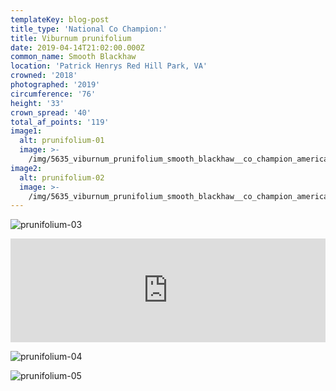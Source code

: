 ```yaml
---
templateKey: blog-post
title_type: 'National Co Champion:'
title: Viburnum prunifolium
date: 2019-04-14T21:02:00.000Z
common_name: Smooth Blackhaw
location: 'Patrick Henrys Red Hill Park, VA'
crowned: '2018'
photographed: '2019'
circumference: '76'
height: '33'
crown_spread: '40'
total_af_points: '119'
image1:
  alt: prunifolium-01
  image: >-
    /img/5635_viburnum_prunifolium_smooth_blackhaw__co_champion_american_forests_brian_kelley_1.jpg
image2:
  alt: prunifolium-02
  image: >-
    /img/5635_viburnum_prunifolium_smooth_blackhaw__co_champion_american_forests_brian_kelley_group.jpg
---
```

![prunifolium-03](/img/5635_viburnum_prunifolium_smooth_blackhaw__co_champion_american_forests_brian_kelley_rod.jpg)

<iframe width="100%" height="166" scrolling="no" frameborder="no" allow="autoplay" src="https://w.soundcloud.com/player/?url=https%3A//api.soundcloud.com/tracks/611875776&color=%23ff5500&auto_play=false&hide_related=false&show_comments=true&show_user=true&show_reposts=false&show_teaser=true"></iframe>

![prunifolium-04](/img/5635_viburnum_prunifolium_smooth_blackhaw__co_champion_american_forests_brian_kelley_scale.jpg)

![prunifolium-05](/img/5635_viburnum_prunifolium_smooth_blackhaw__co_champion_american_forests_brian_kelley_leaf.jpg)
